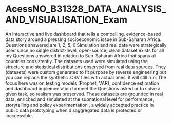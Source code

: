 # AcessNO_B31328_DATA_ANALYSIS_AND_VISUALISATION_Exam
An interactive and live dashboard that tells a compelling, evidence-based data story around a pressing socioeconomic issue in Sub-Saharan Africa.
Questions answered are 1, 2, 5, 6
Simulation and real data were strategically used since no single district-level, open-source, clean dataset exists for all my Questions answered in relation to Sub-Saharan Africa that spans all countries consistently. The datasets used were simulated using the structure and statistical distributions observed from real data sources.
They (datasets) were custom generated to fit purpose by reverse engineering but you can replace the synthetic .CSV files with actual ones, it will still run. The focus here was on testing models (Prophet, VAR), confidence estimation and dashboard implementation to meet the Questions asked or to solve a given task, so realism was preserved. 
These datasets are grounded in real data, enriched and simulated at the subnational level for performance, storytelling and policy experimentation , a widely accepted practice in public data prototyping when disaggregated data is protected or inaccessible.  
